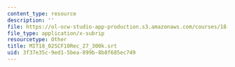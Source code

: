 ```yaml
---
content_type: resource
description: ''
file: https://ol-ocw-studio-app-production.s3.amazonaws.com/courses/18-02sc-multivariable-calculus-fall-2010/3f37e35c9ed15bea899b8b8f685ec749_MIT18_02SCF10Rec_27_300k.vtt
file_type: application/x-subrip
resourcetype: Other
title: MIT18_02SCF10Rec_27_300k.srt
uid: 3f37e35c-9ed1-5bea-899b-8b8f685ec749
---
```

